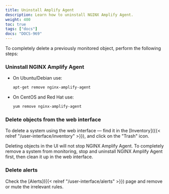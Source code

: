 ```yaml
---
title: Uninstall Amplify Agent
description: Learn how to uninstall NGINX Amplify Agent.
weight: 400
toc: true
tags: ["docs"]
docs: "DOCS-969"
---
```


To completely delete a previously monitored object, perform the following steps:


### Uninstall NGINX Amplify Agent

- On Ubuntu/Debian use:

    ```bash
    apt-get remove nginx-amplify-agent
    ```

- On CentOS and Red Hat use:

    ```bash
    yum remove nginx-amplify-agent
    ```

### Delete objects from the web interface

To delete a system using the web interface — find it in the [Inventory]({{< relref "/user-interface/inventory" >}}), and click on the "Trash" icon.

Deleting objects in the UI will not stop NGINX Amplify Agent. To completely remove a system from monitoring, stop and uninstall NGINX Amplify Agent first, then clean it up in the web interface.

### Delete alerts

  Check the [Alerts]({{< relref "/user-interface/alerts" >}}) page and remove or mute the irrelevant rules.
